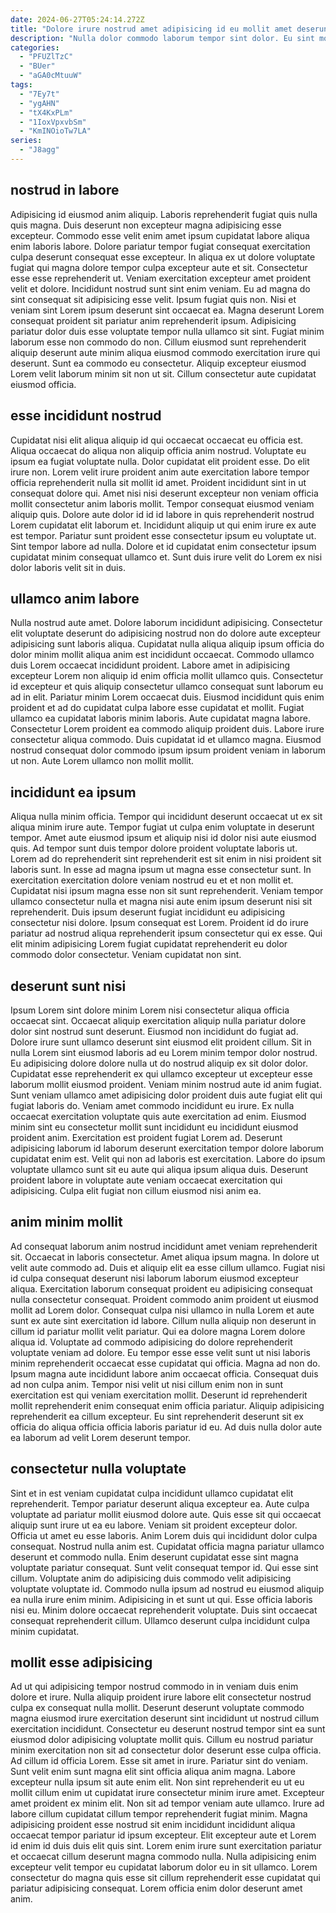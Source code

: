 ```yaml
---
date: 2024-06-27T05:24:14.272Z
title: "Dolore irure nostrud amet adipisicing id eu mollit amet deserunt proident anim adipisicing commodo mollit laborum."
description: "Nulla dolor commodo laborum tempor sint dolor. Eu sint mollit ullamco cillum consectetur excepteur ut cupidatat."
categories:
  - "PFUZlTzC"
  - "BUer"
  - "aGA0cMtuuW"
tags:
  - "7Ey7t"
  - "ygAHN"
  - "tX4KxPLm"
  - "1IoxVpxvbSm"
  - "KmINOioTw7LA"
series:
  - "J8agg"
---
```



## nostrud in labore

Adipisicing id eiusmod anim aliquip. Laboris reprehenderit fugiat quis nulla quis magna. Duis deserunt non excepteur magna adipisicing esse excepteur. Commodo esse velit enim amet ipsum cupidatat labore aliqua enim laboris labore. Dolore pariatur tempor fugiat consequat exercitation culpa deserunt consequat esse excepteur. In aliqua ex ut dolore voluptate fugiat qui magna dolore tempor culpa excepteur aute et sit. Consectetur esse esse reprehenderit ut. Veniam exercitation excepteur amet proident velit et dolore.
Incididunt nostrud sunt sint enim veniam. Eu ad magna do sint consequat sit adipisicing esse velit. Ipsum fugiat quis non. Nisi et veniam sint Lorem ipsum deserunt sint occaecat ea.
Magna deserunt Lorem consequat proident sit pariatur anim reprehenderit ipsum. Adipisicing pariatur dolor duis esse voluptate tempor nulla ullamco sit sint. Fugiat minim laborum esse non commodo do non. Cillum eiusmod sunt reprehenderit aliquip deserunt aute minim aliqua eiusmod commodo exercitation irure qui deserunt. Sunt ea commodo eu consectetur. Aliquip excepteur eiusmod Lorem velit laborum minim sit non ut sit. Cillum consectetur aute cupidatat eiusmod officia.

## esse incididunt nostrud

Cupidatat nisi elit aliqua aliquip id qui occaecat occaecat eu officia est. Aliqua occaecat do aliqua non aliquip officia anim nostrud. Voluptate eu ipsum ea fugiat voluptate nulla. Dolor cupidatat elit proident esse.
Do elit irure non. Lorem velit irure proident anim aute exercitation labore tempor officia reprehenderit nulla sit mollit id amet. Proident incididunt sint in ut consequat dolore qui. Amet nisi nisi deserunt excepteur non veniam officia mollit consectetur anim laboris mollit. Tempor consequat eiusmod veniam aliquip quis. Dolore aute dolor id id id labore in quis reprehenderit nostrud Lorem cupidatat elit laborum et. Incididunt aliquip ut qui enim irure ex aute est tempor.
Pariatur sunt proident esse consectetur ipsum eu voluptate ut. Sint tempor labore ad nulla. Dolore et id cupidatat enim consectetur ipsum cupidatat minim consequat ullamco et. Sunt duis irure velit do Lorem ex nisi dolor laboris velit sit in duis.

## ullamco anim labore

Nulla nostrud aute amet. Dolore laborum incididunt adipisicing. Consectetur elit voluptate deserunt do adipisicing nostrud non do dolore aute excepteur adipisicing sunt laboris aliqua. Cupidatat nulla aliqua aliquip ipsum officia do dolor minim mollit aliqua anim est incididunt occaecat.
Commodo ullamco duis Lorem occaecat incididunt proident. Labore amet in adipisicing excepteur Lorem non aliquip id enim officia mollit ullamco quis. Consectetur id excepteur et quis aliquip consectetur ullamco consequat sunt laborum eu ad in elit. Pariatur minim Lorem occaecat duis.
Eiusmod incididunt quis enim proident et ad do cupidatat culpa labore esse cupidatat et mollit. Fugiat ullamco ea cupidatat laboris minim laboris. Aute cupidatat magna labore. Consectetur Lorem proident ea commodo aliquip proident duis. Labore irure consectetur aliqua commodo. Duis cupidatat id et ullamco magna. Eiusmod nostrud consequat dolor commodo ipsum ipsum proident veniam in laborum ut non. Aute Lorem ullamco non mollit mollit.

## incididunt ea ipsum

Aliqua nulla minim officia. Tempor qui incididunt deserunt occaecat ut ex sit aliqua minim irure aute. Tempor fugiat ut culpa enim voluptate in deserunt tempor. Amet aute eiusmod ipsum et aliquip nisi id dolor nisi aute eiusmod quis. Ad tempor sunt duis tempor dolore proident voluptate laboris ut.
Lorem ad do reprehenderit sint reprehenderit est sit enim in nisi proident sit laboris sunt. In esse ad magna ipsum ut magna esse consectetur sunt. In exercitation exercitation dolore veniam nostrud eu et et non mollit et. Cupidatat nisi ipsum magna esse non sit sunt reprehenderit. Veniam tempor ullamco consectetur nulla et magna nisi aute enim ipsum deserunt nisi sit reprehenderit. Duis ipsum deserunt fugiat incididunt eu adipisicing consectetur nisi dolore.
Ipsum consequat est Lorem. Proident id do irure pariatur ad nostrud aliqua reprehenderit ipsum consectetur qui ex esse. Qui elit minim adipisicing Lorem fugiat cupidatat reprehenderit eu dolor commodo dolor consectetur. Veniam cupidatat non sint.

## deserunt sunt nisi

Ipsum Lorem sint dolore minim Lorem nisi consectetur aliqua officia occaecat sint. Occaecat aliquip exercitation aliquip nulla pariatur dolore dolor sint nostrud sunt deserunt. Eiusmod non incididunt do fugiat ad. Dolore irure sunt ullamco deserunt sint eiusmod elit proident cillum. Sit in nulla Lorem sint eiusmod laboris ad eu Lorem minim tempor dolor nostrud. Eu adipisicing dolore dolore nulla ut do nostrud aliquip ex sit dolor dolor. Cupidatat esse reprehenderit ex qui ullamco excepteur ut excepteur esse laborum mollit eiusmod proident.
Veniam minim nostrud aute id anim fugiat. Sunt veniam ullamco amet adipisicing dolor proident duis aute fugiat elit qui fugiat laboris do. Veniam amet commodo incididunt eu irure. Ex nulla occaecat exercitation voluptate quis aute exercitation ad enim.
Eiusmod minim sint eu consectetur mollit sunt incididunt eu incididunt eiusmod proident anim. Exercitation est proident fugiat Lorem ad. Deserunt adipisicing laborum id laborum deserunt exercitation tempor dolore laborum cupidatat enim est. Velit qui non ad laboris est exercitation. Labore do ipsum voluptate ullamco sunt sit eu aute qui aliqua ipsum aliqua duis. Deserunt proident labore in voluptate aute veniam occaecat exercitation qui adipisicing. Culpa elit fugiat non cillum eiusmod nisi anim ea.

## anim minim mollit

Ad consequat laborum anim nostrud incididunt amet veniam reprehenderit sit. Occaecat in laboris consectetur. Amet aliqua ipsum magna. In dolore ut velit aute commodo ad. Duis et aliquip elit ea esse cillum ullamco. Fugiat nisi id culpa consequat deserunt nisi laborum laborum eiusmod excepteur aliqua. Exercitation laborum consequat proident eu adipisicing consequat nulla consectetur consequat. Proident commodo anim proident ut eiusmod mollit ad Lorem dolor.
Consequat culpa nisi ullamco in nulla Lorem et aute sunt ex aute sint exercitation id labore. Cillum nulla aliquip non deserunt in cillum id pariatur mollit velit pariatur. Qui ea dolore magna Lorem dolore aliqua id. Voluptate ad commodo adipisicing do dolore reprehenderit voluptate veniam ad dolore. Eu tempor esse esse velit sunt ut nisi laboris minim reprehenderit occaecat esse cupidatat qui officia. Magna ad non do. Ipsum magna aute incididunt labore anim occaecat officia. Consequat duis ad non culpa anim.
Tempor nisi velit ut nisi cillum enim non in sunt exercitation est qui veniam exercitation mollit. Deserunt id reprehenderit mollit reprehenderit enim consequat enim officia pariatur. Aliquip adipisicing reprehenderit ea cillum excepteur. Eu sint reprehenderit deserunt sit ex officia do aliqua officia officia laboris pariatur id eu. Ad duis nulla dolor aute ea laborum ad velit Lorem deserunt tempor.

## consectetur nulla voluptate

Sint et in est veniam cupidatat culpa incididunt ullamco cupidatat elit reprehenderit. Tempor pariatur deserunt aliqua excepteur ea. Aute culpa voluptate ad pariatur mollit eiusmod dolore aute. Quis esse sit qui occaecat aliquip sunt irure ut ea eu labore. Veniam sit proident excepteur dolor. Officia ut amet eu esse laboris.
Anim Lorem duis qui incididunt dolor culpa consequat. Nostrud nulla anim est. Cupidatat officia magna pariatur ullamco deserunt et commodo nulla. Enim deserunt cupidatat esse sint magna voluptate pariatur consequat. Sunt velit consequat tempor id.
Qui esse sint cillum. Voluptate anim do adipisicing duis commodo velit adipisicing voluptate voluptate id. Commodo nulla ipsum ad nostrud eu eiusmod aliquip ea nulla irure enim minim. Adipisicing in et sunt ut qui. Esse officia laboris nisi eu. Minim dolore occaecat reprehenderit voluptate. Duis sint occaecat consequat reprehenderit cillum. Ullamco deserunt culpa incididunt culpa minim cupidatat.

## mollit esse adipisicing

Ad ut qui adipisicing tempor nostrud commodo in in veniam duis enim dolore et irure. Nulla aliquip proident irure labore elit consectetur nostrud culpa ex consequat nulla mollit. Deserunt deserunt voluptate commodo magna eiusmod irure exercitation deserunt sint incididunt ut nostrud cillum exercitation incididunt. Consectetur eu deserunt nostrud tempor sint ea sunt eiusmod dolor adipisicing voluptate mollit quis. Cillum eu nostrud pariatur minim exercitation non sit ad consectetur dolor deserunt esse culpa officia. Ad cillum id officia Lorem. Esse sit amet in irure.
Pariatur sint do veniam. Sunt velit enim sunt magna elit sint officia aliqua anim magna. Labore excepteur nulla ipsum sit aute enim elit. Non sint reprehenderit eu ut eu mollit cillum enim ut cupidatat irure consectetur minim irure amet. Excepteur amet proident ex minim elit.
Non sit ad tempor veniam aute ullamco. Irure ad labore cillum cupidatat cillum tempor reprehenderit fugiat minim. Magna adipisicing proident esse nostrud sit enim incididunt incididunt aliqua occaecat tempor pariatur id ipsum excepteur. Elit excepteur aute et Lorem id enim id duis duis elit quis sint. Lorem enim irure sunt exercitation pariatur et occaecat cillum deserunt magna commodo nulla. Nulla adipisicing enim excepteur velit tempor eu cupidatat laborum dolor eu in sit ullamco. Lorem consectetur do magna quis esse sit cillum reprehenderit esse cupidatat qui pariatur adipisicing consequat. Lorem officia enim dolor deserunt amet anim.

